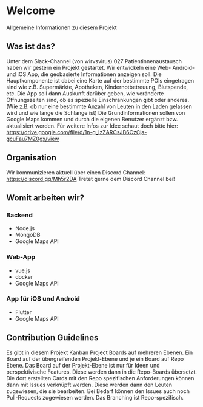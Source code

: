 # Welcome
Allgemeine Informationen zu diesem Projekt

## Was ist das?
Unter dem Slack-Channel (von wirvsvirus) 027 Patientinnenaustausch haben wir gestern ein Projekt gestartet. Wir entwickeln eine Web- Android- und iOS App, die geobasierte Informationen anzeigen soll. Die Hauptkomponente ist dabei eine Karte auf der bestimmte POIs eingetragen sind wie z.B. Supermärkte, Apotheken, Kindernotbetreuung, Blutspende, etc. Die App soll dann Auskunft darüber geben, wie veränderte Öffnungszeiten sind, ob es spezielle Einschränkungen gibt oder anderes. (Wie z.B. ob nur eine bestimmte Anzahl von Leuten in den Laden gelassen wird und wie lange die Schlange ist) Die Grundinformationen sollen von Google Maps kommen und durch die eigenen Benutzer ergänzt bzw. aktualisiert werden. Für weitere Infos zur Idee schaut doch bitte hier: https://drive.google.com/file/d/1n-g_IzZARCsJB6CzCja-gcuFau7MZ0gx/view

## Organisation
Wir kommunizieren aktuell über einen Discord Channel: https://discord.gg/Mh5r2DA
Tretet gerne dem Discord Channel bei!

## Womit arbeiten wir?
### Backend
- Node.js
- MongoDB
- Google Maps API

### Web-App
- vue.js
- docker
- Google Maps API

### App für iOS und Android
- Flutter
- Google Maps API

## Contribution Guidelines
Es gibt in diesem Projekt Kanban Project Boards auf mehreren Ebenen. Ein Board auf der übergreifenden Projekt-Ebene und je ein Board auf Repo Ebene. Das Board auf der Projekt-Ebene ist nur für Ideen und perspektivische Features. Diese werden dann in die Repo-Boards übersetzt. Die dort erstellten Cards mit den Repo spezifischen Anforderungen können dann mit Issues verknüpft werden. Diese werden dann den Leuten zugewiesen, die sie bearbeiten. Bei Bedarf können den Issues auch noch Pull-Requests zugewiesen werden. Das Branching ist Repo-spezifisch.
